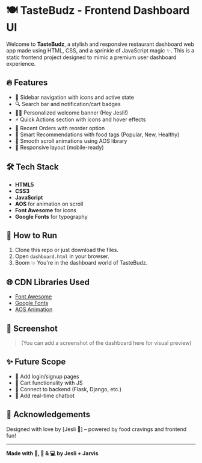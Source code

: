 # 🍽️ TasteBudz - Frontend Dashboard UI

Welcome to **TasteBudz**, a stylish and responsive restaurant dashboard web app made using HTML, CSS, and a sprinkle of JavaScript magic ✨. This is a static frontend project designed to mimic a premium user dashboard experience.

## 🔥 Features

- 🧭 Sidebar navigation with icons and active state
- 🔍 Search bar and notification/cart badges
- 🙋‍♀️ Personalized welcome banner (Hey Jesli!)
- ⚡ Quick Actions section with icons and hover effects
- 🧾 Recent Orders with reorder option
- 🧠 Smart Recommendations with food tags (Popular, New, Healthy)
- 🎨 Smooth scroll animations using AOS library
- 🍰 Responsive layout (mobile-ready)

## 🛠️ Tech Stack

- **HTML5**
- **CSS3**
- **JavaScript**
- **AOS** for animation on scroll
- **Font Awesome** for icons
- **Google Fonts** for typography


## 🚀 How to Run

1. Clone this repo or just download the files.
2. Open `dashboard.html` in your browser.
3. Boom 💥 You're in the dashboard world of TasteBudz.

## 🌐 CDN Libraries Used

- [Font Awesome](https://cdnjs.com/libraries/font-awesome)
- [Google Fonts](https://fonts.google.com/)
- [AOS Animation](https://michalsnik.github.io/aos/)

## 📸 Screenshot

> (You can add a screenshot of the dashboard here for visual preview)

## ✨ Future Scope

- 🔐 Add login/signup pages
- 🛒 Cart functionality with JS
- 🍕 Connect to backend (Flask, Django, etc.)
- 💬 Add real-time chatbot

## 🙌 Acknowledgements

Designed with love by [Jesli 💛] – powered by food cravings and frontend fun!

---

**Made with 🍔, 🎨 & 💻 by Jesli + Jarvis**
